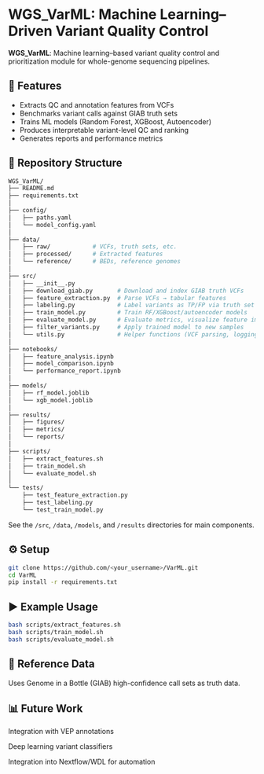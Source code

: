 # WGS_VarML: Machine Learning–Driven Variant Quality Control

**WGS_VarML**: Machine learning–based variant quality control and prioritization module for whole-genome sequencing pipelines.

## 🚀 Features
- Extracts QC and annotation features from VCFs
- Benchmarks variant calls against GIAB truth sets
- Trains ML models (Random Forest, XGBoost, Autoencoder)
- Produces interpretable variant-level QC and ranking
- Generates reports and performance metrics

## 🧱 Repository Structure

```bash
WGS_VarML/
├── README.md
├── requirements.txt
│
├── config/
│   ├── paths.yaml
│   └── model_config.yaml
│
├── data/
│   ├── raw/            # VCFs, truth sets, etc.
│   ├── processed/      # Extracted features
│   └── reference/      # BEDs, reference genomes
│
├── src/
│   ├── __init__.py
│   ├── download_giab.py       # Download and index GIAB truth VCFs
│   ├── feature_extraction.py  # Parse VCFs → tabular features
│   ├── labeling.py            # Label variants as TP/FP via truth set
│   ├── train_model.py         # Train RF/XGBoost/autoencoder models
│   ├── evaluate_model.py      # Evaluate metrics, visualize feature importance
│   ├── filter_variants.py     # Apply trained model to new samples
│   └── utils.py               # Helper functions (VCF parsing, logging)
│
├── notebooks/
│   ├── feature_analysis.ipynb
│   ├── model_comparison.ipynb
│   └── performance_report.ipynb
│
├── models/
│   ├── rf_model.joblib
│   └── xgb_model.joblib
│
├── results/
│   ├── figures/
│   ├── metrics/
│   └── reports/
│
├── scripts/
│   ├── extract_features.sh
│   ├── train_model.sh
│   └── evaluate_model.sh
│
└── tests/
    ├── test_feature_extraction.py
    ├── test_labeling.py
    └── test_train_model.py
```

See the `/src`, `/data`, `/models`, and `/results` directories for main components.

## ⚙️ Setup
```bash
git clone https://github.com/<your_username>/VarML.git
cd VarML
pip install -r requirements.txt
```

## ▶️ Example Usage
```bash
bash scripts/extract_features.sh
bash scripts/train_model.sh
bash scripts/evaluate_model.sh
```

## 🧬 Reference Data

Uses Genome in a Bottle (GIAB) high-confidence call sets as truth data.

## 📊 Future Work

Integration with VEP annotations

Deep learning variant classifiers

Integration into Nextflow/WDL for automation